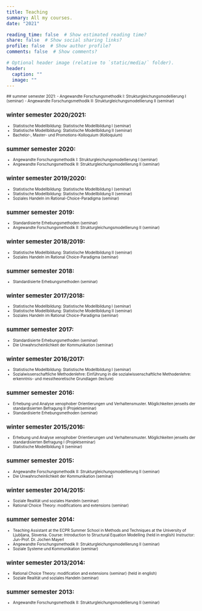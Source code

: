```yaml
---
title: Teaching
summary: All my courses.
date: "2021"

reading_time: false  # Show estimated reading time?
share: false  # Show social sharing links?
profile: false  # Show author profile?
comments: false  # Show comments?

# Optional header image (relative to `static/media/` folder).
header:
  caption: ""
  image: ""
---
```

<font size="1"> 
## summer semester 2021:
- Angewandte Forschungsmethodik I: Strukturgleichungsmodellierung I (seminar)
- Angewandte Forschungsmethodik II: Strukturgleichungsmodellierung II (seminar)

## winter semester 2020/2021:
- Statistische Modellbildung: Statistische Modellbildung I (seminar)
- Statistische Modellbildung: Statistische Modellbildung II (seminar)
- Bachelor-, Master- und Promotions-Kolloquium (Kolloquium)

## summer semester 2020:
- Angewandte Forschungsmethodik I: Strukturgleichungsmodellierung I (seminar)
- Angewandte Forschungsmethodik II: Strukturgleichungsmodellierung II (seminar)

## winter semester 2019/2020:
- Statistische Modellbildung: Statistische Modellbildung I (seminar)
- Statistische Modellbildung: Statistische Modellbildung II (seminar)
- Soziales Handeln im Rational-Choice-Paradigma (seminar)

## summer semester 2019:
- Standardisierte Erhebungsmethoden (seminar)
- Angewandte Forschungsmethodik II: Strukturgleichungsmodellierung II (seminar)

## winter semester 2018/2019:
- Statistische Modellbildung: Statistische Modellbildung II (seminar)
- Soziales Handeln im Rational Choice-Paradigma (seminar)

## summer semester 2018:
- Standardisierte Erhebungsmethoden (seminar)

## winter semester 2017/2018:
- Statistische Modellbildung: Statistische Modellbildung I (seminar)
- Statistische Modellbildung: Statistische Modellbildung II (seminar)
- Soziales Handeln im Rational Choice-Paradigma (seminar)

## summer semester 2017:
- Standardisierte Erhebungsmethoden (seminar)
- Die Unwahrscheinlichkeit der Kommunikation (seminar)

## winter semester 2016/2017:
- Statistische Modellbildung: Statistische Modellbildung I (seminar)
- Sozialwissenschaftliche Methodenlehre: Einführung in die sozialwissenschaftliche Methodenlehre: erkenntnis- und messtheoretische Grundlagen (lecture)

## summer semester 2016:
- Erhebung und Analyse xenophober Orientierungen und Verhaltensmuster. Möglichkeiten jenseits der standardisierten Befragung II (Projektseminar)
- Standardisierte Erhebungsmethoden (seminar)

## winter semester 2015/2016:
- Erhebung und Analyse xenophober Orientierungen und Verhaltensmuster. Möglichkeiten jenseits der standardisierten Befragung I (Projektseminar)
- Statistische Modellbildung II (seminar)

## summer semester 2015:
- Angewandte Forschungsmethodik II: Strukturgleichungsmodellierung II (seminar)
- Die Unwahrscheinlichkeit der Kommunikation (seminar)

## winter semester 2014/2015:
- Soziale Realität und soziales Handeln (seminar)
- Rational Choice Theory: modifications and extensions (seminar)

## summer semester 2014:
- Teaching Assistant at the ECPR Summer School in Methods and Techniques at the University of Ljubljana, Slovenia. Course: Introduction to Structural Equation Modelling (held in english) Instructor: Jun-Prof. Dr. Jochen Mayerl
- Angewandte Forschungsmethodik II: Strukturgleichungsmodellierung II (seminar)
- Soziale Systeme und Kommunikation (seminar)

## winter semester 2013/2014:
- Rational Choice Theory: modification and extensions (seminar) (held in english)
- Soziale Realität und soziales Handeln (seminar)

## summer semester 2013:
- Angewandte Forschungsmethodik II: Strukturgleichungsmodellierung II (seminar)
</font>
